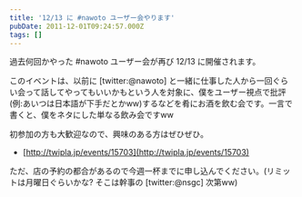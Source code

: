 ```yaml
---
title: '12/13 に #nawoto ユーザー会やります'
pubDate: 2011-12-01T09:24:57.000Z
tags: []
---
```


過去何回かやった #nawoto ユーザー会が再び 12/13 に開催されます。

このイベントは、以前に [twitter:@nawoto] と一緒に仕事した人から一回ぐらい会って話してやってもいいかもという人を対象に、僕をユーザー視点で批評(例:あいつは日本語が下手だとかww)するなどを肴にお酒を飲む会です。一言で書くと、僕をネタにした単なる飲み会ですww

初参加の方も大歓迎なので、興味のある方はぜひぜひ。

- [http://twipla.jp/events/15703](http://twipla.jp/events/15703)

ただ、店の予約の都合があるので今週一杯までに申し込んでください。(リミットは月曜日ぐらいかな? そこは幹事の [twitter:@nsgc] 次第ww)
